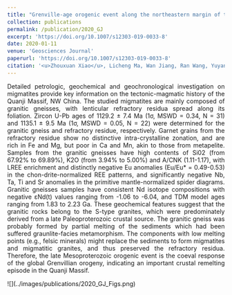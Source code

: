 ```yaml
---
title: "Grenville-age orogenic event along the northeastern margin of the Quanji massif, NW China: constraints from ~1.1 Ga migmatite"
collection: publications
permalink: /publication/2020_GJ
excerpt: 'https://doi.org/10.1007/s12303-019-0033-8'
date: 2020-01-11
venue: 'Geosciences Journal'
paperurl: 'https://doi.org/10.1007/s12303-019-0033-8'
citation: '<u>Zhouxuan Xiao</u>, Licheng Ma, Wan Jiang, Ran Wang, Yuyan Yao, Jie Cai, Jingyu Lin, Lu Li. (2020). &quot;Grenville-age orogenic event along the northeastern margin of the Quanji massif, NW China: constraints from ~1.1 Ga migmatite.&quot; <i>Geosciences Journal</i>. 24, 249–266.'
---
```

<p style="text-align:justify; text-justify:inter-ideograph;">Detailed petrologic, geochemical and geochronological investigation on migmatites provide key information on the tectonic-magmatic history of the Quanji Massif, NW China. The studied migmatites are mainly composed of granitic gneisses, with lenticular refractory residua spread along its foliation. Zircon U-Pb ages of 1129.2 ± 7.4 Ma (1σ, MSWD = 0.34, N = 31) and 1135.1 ± 9.5 Ma (1σ, MSWD = 0.05, N = 22) were determined for the granitic gneiss and refractory residue, respectively. Garnet grains from the refractory residue show no distinctive intra-crystalline zonation, and are rich in Fe and Mg, but poor in Ca and Mn, akin to those from metapelite. Samples from the granitic gneisses have high contents of Si02 (from 67.92% to 69.89%), K2O (from 3.94% to 5.00%) and A/CNK (1.11-1.17), with LREE enrichment and distinctly negative Eu anomalies (Eu/Eu* = 0.49-0.53) in the chon-drite-normalized REE patterns, and significantly negative Nb, Ta, Ti and Sr anomalies in the primitive mantle-normalized spider diagrams. Granitic gneisses samples have consistent Nd isotope compositions with negative εNd(t) values ranging from -1.06 to -6.04, and TDM model ages ranging from 1.83 to 2.23 Ga. These geochemical features suggest that the granitic rocks belong to the S-type granites, which were predominately derived from a late Paleoproterozoic crustal source. The granitic gneiss was probably formed by partial melting of the sediments which had been suffered graunlite-facies metamorphism. The components with low melting points (e.g., felsic minerals) might replace the sediments to form migmatites and migmatitic granites, and thus preserved the refractory residua. Therefore, the late Mesoproterozoic orogenic event is the coeval response of the global Grenvillian orogeny, indicating an important crustal remelting episode in the Quanji Massif.</p>
![](../images/publications/2020_GJ_Figs.png)
